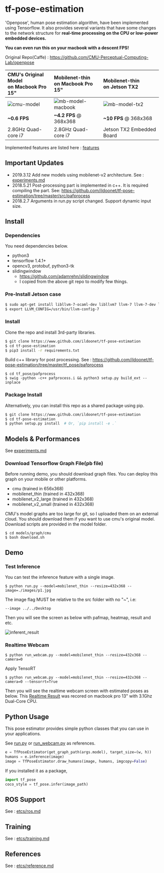# tf-pose-estimation

'Openpose', human pose estimation algorithm, have been implemented using Tensorflow. It also provides several variants that have some changes to the network structure for **real-time processing on the CPU or low-power embedded devices.**

**You can even run this on your macbook with a descent FPS!**

Original Repo(Caffe) : https://github.com/CMU-Perceptual-Computing-Lab/openpose

| CMU's Original Model</br> on Macbook Pro 15" | Mobilenet-thin </br>on Macbook Pro 15" | Mobilenet-thin</br>on Jetson TX2 |
|:---------|:--------------------|:----------------|
| ![cmu-model](/etcs/openpose_macbook_cmu.gif)     | ![mb-model-macbook](/etcs/openpose_macbook_mobilenet3.gif) | ![mb-model-tx2](/etcs/openpose_tx2_mobilenet3.gif) |
| **~0.6 FPS** | **~4.2 FPS** @ 368x368 | **~10 FPS** @ 368x368 |
| 2.8GHz Quad-core i7 | 2.8GHz Quad-core i7 | Jetson TX2 Embedded Board | 

Implemented features are listed here : [features](./etcs/feature.md)

## Important Updates

- 2019.3.12 Add new models using mobilenet-v2 architecture. See : [experiments.md](./etcs/experiments.md)
- 2018.5.21 Post-processing part is implemented in c++. It is required compiling the part. See: https://github.com/ildoonet/tf-pose-estimation/tree/master/src/pafprocess
- 2018.2.7 Arguments in run.py script changed. Support dynamic input size.

## Install

### Dependencies

You need dependencies below.

- python3
- tensorflow 1.4.1+
- opencv3, protobuf, python3-tk
- slidingwindow
  - https://github.com/adamrehn/slidingwindow
  - I copied from the above git repo to modify few things.

### Pre-Install Jetson case

```bash
$ sudo apt-get install libllvm-7-ocaml-dev libllvm7 llvm-7 llvm-7-dev llvm-7-doc llvm-7-examples llvm-7-runtime
$ export LLVM_CONFIG=/usr/bin/llvm-config-7 
```

### Install

Clone the repo and install 3rd-party libraries.

```bash
$ git clone https://www.github.com/ildoonet/tf-pose-estimation
$ cd tf-pose-estimation
$ pip3 install -r requirements.txt
```

Build c++ library for post processing. See : https://github.com/ildoonet/tf-pose-estimation/tree/master/tf_pose/pafprocess
```
$ cd tf_pose/pafprocess
$ swig -python -c++ pafprocess.i && python3 setup.py build_ext --inplace
```

### Package Install

Alternatively, you can install this repo as a shared package using pip.

```bash
$ git clone https://www.github.com/ildoonet/tf-pose-estimation
$ cd tf-pose-estimation
$ python setup.py install  # Or, `pip install -e .`
```

## Models & Performances

See [experiments.md](etcs/experiments.md)

### Download Tensorflow Graph File(pb file)

Before running demo, you should download graph files. You can deploy this graph on your mobile or other platforms.

- cmu (trained in 656x368)
- mobilenet_thin (trained in 432x368)
- mobilenet_v2_large (trained in 432x368)
- mobilenet_v2_small (trained in 432x368)

CMU's model graphs are too large for git, so I uploaded them on an external cloud. You should download them if you want to use cmu's original model. Download scripts are provided in the model folder.

```
$ cd models/graph/cmu
$ bash download.sh
```

## Demo

### Test Inference

You can test the inference feature with a single image.

```
$ python run.py --model=mobilenet_thin --resize=432x368 --image=./images/p1.jpg
```

The image flag MUST be relative to the src folder with no "~", i.e:
```
--image ../../Desktop
```

Then you will see the screen as below with pafmap, heatmap, result and etc.

![inferent_result](./etcs/inference_result2.png)

### Realtime Webcam

```
$ python run_webcam.py --model=mobilenet_thin --resize=432x368 --camera=0
```

Apply TensoRT 

```
$ python run_webcam.py --model=mobilenet_thin --resize=432x368 --camera=0 --tensorrt=True
```

Then you will see the realtime webcam screen with estimated poses as below. This [Realtime Result](./etcs/openpose_macbook13_mobilenet2.gif) was recored on macbook pro 13" with 3.1Ghz Dual-Core CPU.

## Python Usage

This pose estimator provides simple python classes that you can use in your applications.

See [run.py](run.py) or [run_webcam.py](run_webcam.py) as references.

```python
e = TfPoseEstimator(get_graph_path(args.model), target_size=(w, h))
humans = e.inference(image)
image = TfPoseEstimator.draw_humans(image, humans, imgcopy=False)
```

If you installed it as a package,

```python
import tf_pose
coco_style = tf_pose.infer(image_path)
```

## ROS Support

See : [etcs/ros.md](./etcs/ros.md)

## Training

See : [etcs/training.md](./etcs/training.md)

## References

See : [etcs/reference.md](./etcs/reference.md)
